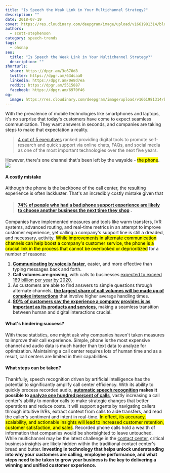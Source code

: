 ```yaml
---
title: "Is Speech the Weak Link in Your Multichannel Strategy?"
description: ""
date: 2018-07-19
cover: https://res.cloudinary.com/deepgram/image/upload/v1661981314/blog/the-weak-link-in-your-multichannel-strategy/speech-weak-link%402x.jpg
authors:
  - scott-stephenson
category: speech-trends
tags:
  - ohsnap
seo:
  title: "Is Speech the Weak Link in Your Multichannel Strategy?"
  description: ""
shorturls:
  share: https://dpgr.am/3e670d8
  twitter: https://dpgr.am/63dcaa0
  linkedin: https://dpgr.am/0e8d7ea
  reddit: https://dpgr.am/5515887
  facebook: https://dpgr.am/6970f46
og:
  image: https://res.cloudinary.com/deepgram/image/upload/v1661981314/blog/the-weak-link-in-your-multichannel-strategy/speech-weak-link%402x.jpg
---
```


With the prevalence of mobile technologies like smartphones and laptops, it's no surprise that today's customers have come to expect seamless communication. They want answers in seconds, and companies are taking steps to make that expectation a reality.

> [4 out of 5 executives](https://www.mckinsey.com/business-functions/operations/our-insights/why-your-call-center-is-only-getting-noisier) ranked providing digital tools to promote self-research and quick support via online chats, FAQs, and social media as one of the most important technologies over the next five years.

However, there's one channel that's been left by the wayside - <mark>the phone</mark>. ![](https://images.unsplash.com/uploads/1413222992504f1b734a6/1928e537?ixlib=rb-0.3.5&ixid=eyJhcHBfaWQiOjEyMDd9&s=ae29adbe918cb18e89f9c06a97c0c878&auto=format&fit=crop&w=2250&q=80)

#### A costly mistake

Although the phone is the backbone of the call center, the resulting experience is often lackluster. That's an incredibly costly mistake given that

> #### [**74% of people who had a bad phone support experience are likely to choose another business the next time they shop**](https://hbr.org/2017/07/your-customers-still-want-to-talk-to-a-human-being) .

Companies have implemented measures and tools like warm transfers, IVR systems, advanced routing, and real-time metrics in an attempt to improve customer experience, yet calling a company's support line is still a dreaded, and necessary, activity. <mark>While improvements in alternate communication channels can help boost a company's customer service, the phone is a crucial link in the process that cannot be overlooked or deprioritized</mark> for a number of reasons:

1.  [**Communicating by voice is faster**](https://hbr.org/2017/07/your-customers-still-want-to-talk-to-a-human-being), easier, and more effective than typing messages back and forth.
2.  **Call volumes are growing**, with calls to businesses [expected to exceed 169 billion per year by 2020.](https://hbr.org/2017/07/your-customers-still-want-to-talk-to-a-human-being)
3.  As customers are able to find answers to simple questions through alternate channels, [**the largest share of call volumes will be made up of complex interactions**](https://www.mckinsey.com/business-functions/operations/our-insights/why-your-call-center-is-only-getting-noisier) that involve higher average handling times.
4.  [**80% of customers say the experience a company provides is as important as its products and services**](https://c1.sfdcstatic.com/content/dam/web/en_us/www/documents/e-books/state-of-the-connected-customer-report-second-edition2018.pdf), making a seamless transition between human and digital interactions crucial.

#### What's hindering success?

With these statistics, one might ask why companies haven't taken measures to improve their call experience. Simple, phone is the most expensive channel and audio data is much harder than text data to analyze for optimization. Maintaining a call center requires lots of human time and as a result, call centers are limited in their capabilities.

#### What steps can be taken?

Thankfully, speech recognition driven by artificial intelligence has the potential to significantly amplify call center efficiency. With its ability to quickly process recorded audio, **[automatic speech recognition](https://blog.deepgram.com/what-is-asr/) makes it possible to [analyze one hundred percent of calls](https://deepgram.com/solutions/contact-centers/)**, vastly increasing a call center's ability to monitor calls to make strategic changes that better operations and reduce costs. It will support agents by navigating callers through intuitive IVRs, extract context from calls to aide transfers, and read the caller's sentiment and intent in real-time. <mark>In effect, its accuracy, scalability, and actionable insights will lead to increased customer retention, customer satisfaction, and sales</mark>. Recorded phone calls hold a wealth of information that companies would be shortsighted to leave untouched. While multichannel may be the latest challenge in the [contact center](https://deepgram.com/solutions/contact-centers/), critical business insights are likely hidden within the traditional contact center's bread and butter. **Investing in technology that helps unlock understanding into why your customers are calling, employee performance, and what steps need to be taken to grow your business is the key to delivering a winning and unified customer experience.**
